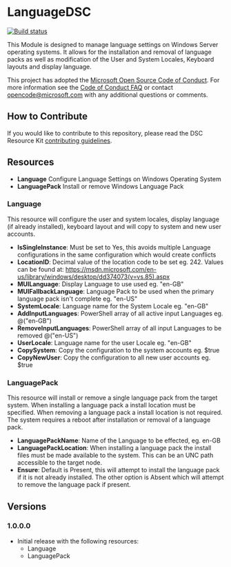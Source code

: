 # LanguageDSC

[![Build status](https://ci.appveyor.com/api/projects/status/wfuldlhe53v09eca/branch/master?svg=true)](https://ci.appveyor.com/project/ld0614/languagedsc/branch/master)

This Module is designed to manage language settings on Windows Server operating systems.  It allows for the installation and removal of language packs as well as modification of the User and System Locales, Keyboard layouts and display language.

This project has adopted the [Microsoft Open Source Code of Conduct](https://opensource.microsoft.com/codeofconduct/).
For more information see the [Code of Conduct FAQ](https://opensource.microsoft.com/codeofconduct/faq/) or contact [opencode@microsoft.com](mailto:opencode@microsoft.com) with any additional questions or comments.

## How to Contribute

If you would like to contribute to this repository, please read the DSC Resource Kit [contributing guidelines](https://github.com/PowerShell/DscResource.Kit/blob/master/CONTRIBUTING.md).

## Resources

* **Language** Configure Language Settings on Windows Operating System
* **LanguagePack** Install or remove Windows Language Pack

### Language

This resource will configure the user and system locales, display language (if already installed), keyboard layout and will copy to system and new user accounts.

* **IsSingleInstance**: Must be set to Yes, this avoids multiple Language configurations in the same configuration which would create conflicts
* **LocationID**: Decimal value of the location code to be set eg. 242.  Values can be found at: https://msdn.microsoft.com/en-us/library/windows/desktop/dd374073(v=vs.85).aspx
* **MUILanguage**: Display Language to use used eg. "en-GB"
* **MUIFallbackLanguage**: Language Pack to be used when the primary language pack isn't complete  eg. "en-US"
* **SystemLocale**:  Language name for the System Locale eg. "en-GB"
* **AddInputLanguages**: PowerShell array of all active input Languages eg. @("en-GB")
* **RemoveInputLanguages**:  PowerShell array of all input Languages to be removed @("en-US")
* **UserLocale**:  Language name for the user Locale eg. "en-GB"
* **CopySystem**: Copy the configuration to the system accounts eg. $true
* **CopyNewUser**: Copy the configuration to all new user accounts eg. $true

### LanguagePack

This resource will install or remove a single language pack from the target system.  When installing a language pack a install location must be specified.  When removing a language pack a install location is not required.  The system requires a reboot after installation or removal of a language pack.

* **LanguagePackName**: Name of the Language to be effected, eg. en-GB
* **LanguagePackLocation**: When installing a language pack the install files must be made available to the system.  This can be an UNC path accessible to the target node.
* **Ensure**: Default is Present, this will attempt to install the language pack if it is not already installed.  The other option is Absent which will attempt to remove the language pack if present.

## Versions

### 1.0.0.0

* Initial release with the following resources:
  * Language
  * LanguagePack
